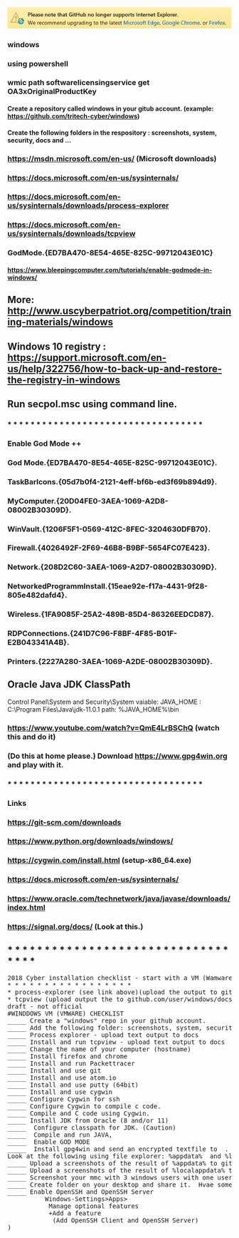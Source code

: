 
![Screenshot](edge-github.png)
### windows
### using powershell
### wmic path softwarelicensingservice get OA3xOriginalProductKey
#### Create a repository called windows in your gitub account. (example: https://github.com/tritech-cyber/windows)
#### Create the following folders in the respository : screenshots, system, security, docs and ...
### https://msdn.microsoft.com/en-us/  (Microsoft downloads)
### https://docs.microsoft.com/en-us/sysinternals/
### https://docs.microsoft.com/en-us/sysinternals/downloads/process-explorer
### https://docs.microsoft.com/en-us/sysinternals/downloads/tcpview

### GodMode.{ED7BA470-8E54-465E-825C-99712043E01C}
#### https://www.bleepingcomputer.com/tutorials/enable-godmode-in-windows/
## More: http://www.uscyberpatriot.org/competition/training-materials/windows
## Windows 10 registry : https://support.microsoft.com/en-us/help/322756/how-to-back-up-and-restore-the-registry-in-windows
## Run secpol.msc using command line.
### * * * * * * * * * * * * * * * * * * * * * * * * * * * * * * * * * * 
### Enable God Mode ++
### God Mode.{ED7BA470-8E54-465E-825C-99712043E01C}.
### TaskBarIcons.{05d7b0f4-2121-4eff-bf6b-ed3f69b894d9}.
### MyComputer.{20D04FE0-3AEA-1069-A2D8-08002B30309D}.
### WinVault.{1206F5F1-0569-412C-8FEC-3204630DFB70}.
### Firewall.{4026492F-2F69-46B8-B9BF-5654FC07E423}.
### Network.{208D2C60-3AEA-1069-A2D7-08002B30309D}.
### NetworkedProgrammInstall.{15eae92e-f17a-4431-9f28-805e482dafd4}.
### Wireless.{1FA9085F-25A2-489B-85D4-86326EEDCD87}.
### RDPConnections.{241D7C96-F8BF-4F85-B01F-E2B043341A4B}.
### Printers.{2227A280-3AEA-1069-A2DE-08002B30309D}.
### 
## Oracle Java JDK ClassPath
Control Panel\System and Security\System
vaiable: JAVA_HOME : C:\Program Files\Java\jdk-11.0.1
path: %JAVA_HOME%\bin
###
### https://www.youtube.com/watch?v=QmE4LrBSChQ  (watch this and do it)
### (Do this at home please.)  Download https://www.gpg4win.org  and play with it.
### * * * * * * * * * * * * * * * * * * * * * * * * * * * * * * * * * * 
### Links
### https://git-scm.com/downloads
### https://www.python.org/downloads/windows/
### https://cygwin.com/install.html (setup-x86_64.exe)
### https://docs.microsoft.com/en-us/sysinternals/
### https://www.oracle.com/technetwork/java/javase/downloads/index.html
### https://signal.org/docs/  (Look at this.)

## * * * * * * * * * * * * * * * * * * * * * * * * * * * * * * * * * *
<pre>
2018 Cyber installation checklist - start with a VM (Wamware)
* * * * * * * * * * * * * * * * * 
* process-explorer (see link above)(upload the output to github.com/user/windows/docs/
* tcpview (upload output the to github.com/user/windows/docs/)
draft - not official
#WINDDOWS VM (VMWARE) CHECKLIST
_____ Create a "windows" repo in your github account.
_____ Add the following folder: screenshots, system, security, docs and ...
_____ Process explorer - upload text output to docs
_____ Install and run tcpview - upload text output to docs
_____ Change the name of your computer (hostname)
_____ Install firefox and chrome
_____ Install and run Packettracer
_____ Install and use git
_____ Install and use atom.io
_____ Install and use putty (64bit)
_____ Install and use cygwin
_____ Configure Cygwin for ssh
_____ Configure Cygwin to compile c code.
_____ Compile and C code using Cygwin.
_____ Install JDK from Oracle (8 and/or 11)
_____  Configure classpath for JDK. (Caution)
_____  Compile and run JAVA,
_____  Enable GOD MODE 
_____  Install gpg4win and send an encrypted textfile to  . . .
Look at the following using file explorer: %appdata%  and %localappdata%
_____ Upload a screenshots of the result of %appdata% to github
_____ Upload a screenshots of the result of %localappdata% to github
_____ Screenshot your mmc with 3 windows users with one user in a custom group.
_____ Create folder on your desktop and share it.  Hvae someone add files to that folder.
_____ Enable OpenSSH and OpenSSH Server 
          Windows-Settings>Apps>
           Manage optional features
           +Add a feature
            (Add OpenSSH Client and OpenSSH Server)
</pre)
. . . .



notes:
### https://en.wikipedia.org/wiki/Microsoft_Baseline_Security_Analyzer
### https://www.microsoft.com/en-us/download/details.aspx?id=19892 (Microsoft Baseline Security Analyzer)
### (the above is out of date>)
